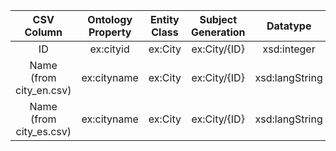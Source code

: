 |CSV Column|Ontology Property|Entity Class|Subject Generation|Datatype|Language Annotations|
|:--------:|:---------------:|:----------:|:----------------:|:------:|:------------------:|
|ID|ex:cityid|ex:City|ex:City/{ID}|xsd:integer||
|Name (from city_en.csv)|ex:cityname|ex:City|ex:City/{ID}|xsd:langString|@en|
|Name (from city_es.csv)|ex:cityname|ex:City|ex:City/{ID}|xsd:langString|@es|
